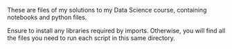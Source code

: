 These are files of my solutions to my Data Science course, containing notebooks and python files. 

Ensure to install any libraries required by imports. Otherwise, you will find all the files you need to run each script in this same directory. 
